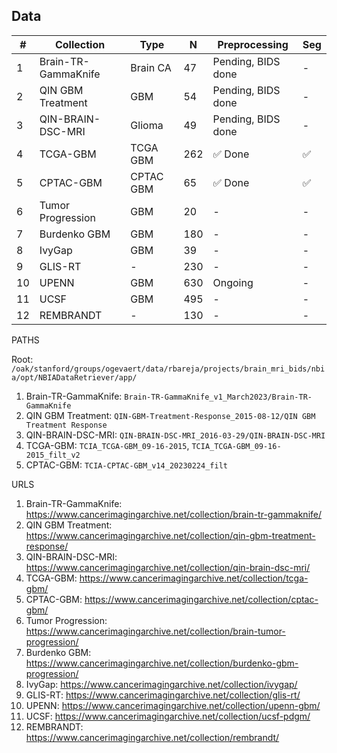 
## Data

| #  | Collection               | Type       | N   | Preprocessing      | Seg |
|----|--------------------------|------------|-----|--------------------|-----|
| 1  | Brain-TR-GammaKnife      | Brain CA   | 47  | Pending, BIDS done | -   |
| 2  | QIN GBM Treatment        | GBM        | 54  | Pending, BIDS done | -   |
| 3  | QIN-BRAIN-DSC-MRI        | Glioma     | 49  | Pending, BIDS done | -   |
| 4  | TCGA-GBM                 | TCGA GBM   | 262 | ✅ Done             | ✅  |
| 5  | CPTAC-GBM                | CPTAC GBM  | 65  | ✅ Done             | ✅  |
| 6  | Tumor Progression        | GBM        | 20  | -                  | -   |
| 7  | Burdenko GBM             | GBM        | 180 | -                  | -   |
| 8  | IvyGap                   | GBM        | 39  | -                  | -   |
| 9  | GLIS-RT                  | -          | 230 | -                  | -   |
| 10 | UPENN                    | GBM        | 630 | Ongoing            | -   |
| 11 | UCSF                     | GBM        | 495 | -                  | -   |
| 12 | REMBRANDT                | -          | 130 | -                  | -   |

PATHS

Root: `/oak/stanford/groups/ogevaert/data/rbareja/projects/brain_mri_bids/nbia/opt/NBIADataRetriever/app/`

1. Brain-TR-GammaKnife: `Brain-TR-GammaKnife_v1_March2023/Brain-TR-GammaKnife`
2. QIN GBM Treatment: `QIN-GBM-Treatment-Response_2015-08-12/QIN GBM Treatment Response`
3. QIN-BRAIN-DSC-MRI: `QIN-BRAIN-DSC-MRI_2016-03-29/QIN-BRAIN-DSC-MRI`
4. TCGA-GBM: `TCIA_TCGA-GBM_09-16-2015`, `TCIA_TCGA-GBM_09-16-2015_filt_v2`
5. CPTAC-GBM: `TCIA-CPTAC-GBM_v14_20230224_filt`

URLS

1. Brain-TR-GammaKnife: https://www.cancerimagingarchive.net/collection/brain-tr-gammaknife/
2. QIN GBM Treatment: https://www.cancerimagingarchive.net/collection/qin-gbm-treatment-response/
3. QIN-BRAIN-DSC-MRI: https://www.cancerimagingarchive.net/collection/qin-brain-dsc-mri/
4. TCGA-GBM: https://www.cancerimagingarchive.net/collection/tcga-gbm/
5. CPTAC-GBM: https://www.cancerimagingarchive.net/collection/cptac-gbm/
6. Tumor Progression: https://www.cancerimagingarchive.net/collection/brain-tumor-progression/
7. Burdenko GBM: https://www.cancerimagingarchive.net/collection/burdenko-gbm-progression/
8. IvyGap: https://www.cancerimagingarchive.net/collection/ivygap/
9. GLIS-RT: https://www.cancerimagingarchive.net/collection/glis-rt/
10. UPENN: https://www.cancerimagingarchive.net/collection/upenn-gbm/
11. UCSF: https://www.cancerimagingarchive.net/collection/ucsf-pdgm/
12. REMBRANDT: https://www.cancerimagingarchive.net/collection/rembrandt/

